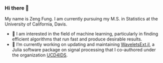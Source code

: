 ### Hi there 👋

My name is Zeng Fung. I am currently pursuing my M.S. in Statistics at the University of California, Davis. 


- 🌱 I am interested in the field of machine learning, particularly in finding efficient algorithms that run fast and produce desirable results.
- 🔭 I’m currently working on updating and maintaining [WaveletsExt.jl](https://github.com/UCD4IDS/WaveletsExt.jl), a Julia software package on signal processing that I co-authored under the organization [UCD4IDS](https://github.com/UCD4IDS). 

<!--
**zengfung/zengfung** is a ✨ _special_ ✨ repository because its `README.md` (this file) appears on your GitHub profile.

Here are some ideas to get you started:

- 🔭 I’m currently working on ...
- 🌱 I’m currently learning ...
- 👯 I’m looking to collaborate on ...
- 🤔 I’m looking for help with ...
- 💬 Ask me about ...
- 📫 How to reach me: ...
- 😄 Pronouns: ...
- ⚡ Fun fact: ...
-->
